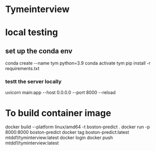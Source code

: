 # Tymeinterview

# local testing 
## set up the conda env
conda create --name tym python=3.9
conda activate tym
pip install -r requirements.txt

### testt the server locally 
uvicorn main:app --host 0.0.0.0 --port 8000 --reload


# To build container image 
docker build --platform linux/amd64 -t boston-predict .
docker run -p 8000:8000 boston-predict
docker tag boston-predict:latest  mtdd1/tyminterview:latest
docker login
docker push mtdd1/tyminterview:latest 
